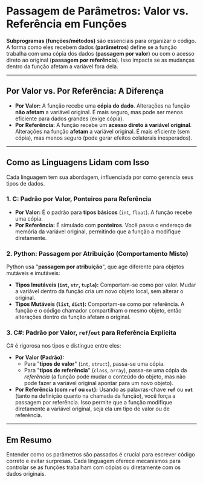 # Passagem de Parâmetros: Valor vs. Referência em Funções

**Subprogramas (funções/métodos)** são essenciais para organizar o código. A forma como eles recebem dados (**parâmetros**) define se a função trabalha com uma cópia dos dados (**passagem por valor**) ou com o acesso direto ao original (**passagem por referência**). Isso impacta se as mudanças dentro da função afetam a variável fora dela.

---

## Por Valor vs. Por Referência: A Diferença

* **Por Valor:** A função recebe uma **cópia do dado**. Alterações na função **não afetam** a variável original. É mais seguro, mas pode ser menos eficiente para dados grandes (exige cópia).
* **Por Referência:** A função recebe um **acesso direto à variável original**. Alterações na função **afetam** a variável original. É mais eficiente (sem cópia), mas menos seguro (pode gerar efeitos colaterais inesperados).

---

## Como as Linguagens Lidam com Isso

Cada linguagem tem sua abordagem, influenciada por como gerencia seus tipos de dados.

### 1. C: Padrão por Valor, Ponteiros para Referência

* **Por Valor:** É o padrão para **tipos básicos** (`int`, `float`). A função recebe uma cópia.
* **Por Referência:** É simulado com **ponteiros**. Você passa o endereço de memória da variável original, permitindo que a função a modifique diretamente.

### 2. Python: Passagem por Atribuição (Comportamento Misto)

Python usa "**passagem por atribuição**", que age diferente para objetos mutáveis e imutáveis:

* **Tipos Imutáveis (`int`, `str`, `tuple`):** Comportam-se como por valor. Mudar a variável dentro da função cria um novo objeto local, sem alterar o original.
* **Tipos Mutáveis (`list`, `dict`):** Comportam-se como por referência. A função e o código chamador compartilham o mesmo objeto, então alterações dentro da função afetam o original.

### 3. C#: Padrão por Valor, `ref`/`out` para Referência Explícita

C# é rigorosa nos tipos e distingue entre eles:

* **Por Valor (Padrão):**
    * Para "**tipos de valor**" (`int`, `struct`), passa-se uma cópia.
    * Para "**tipos de referência**" (`class`, `array`), passa-se uma cópia da *referência* (a função pode mudar o conteúdo do objeto, mas não pode fazer a variável original apontar para um novo objeto).
* **Por Referência (com `ref` ou `out`):** Usando as palavras-chave **`ref`** ou **`out`** (tanto na definição quanto na chamada da função), você força a passagem por referência. Isso permite que a função modifique diretamente a variável original, seja ela um tipo de valor ou de referência.

---

## Em Resumo

Entender como os parâmetros são passados é crucial para escrever código correto e evitar surpresas. Cada linguagem oferece mecanismos para controlar se as funções trabalham com cópias ou diretamente com os dados originais.
